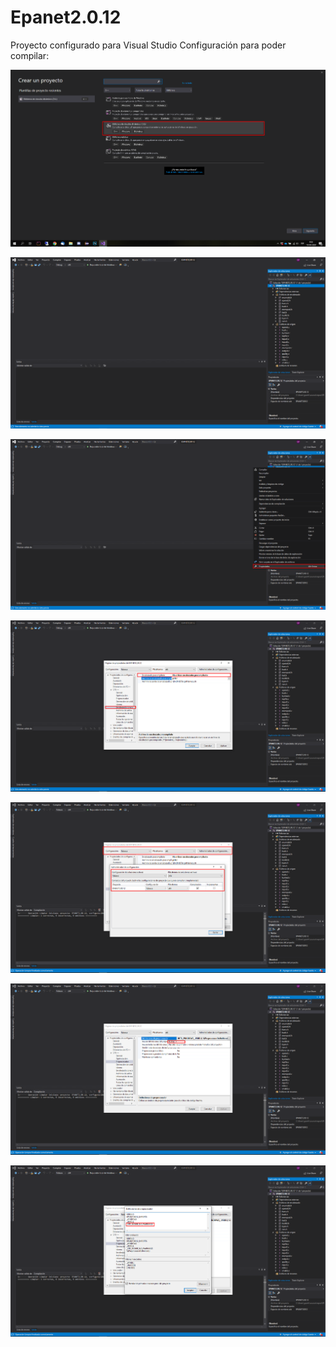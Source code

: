 # Epanet2.0.12
Proyecto configurado para Visual Studio
Configuración para poder compilar:

![](assets/1.png)

![](assets/2.png)

![](assets/3.png)

![](assets/4.png)

![](assets/5.png)

![](assets/6.png)

![](assets/7.png)
